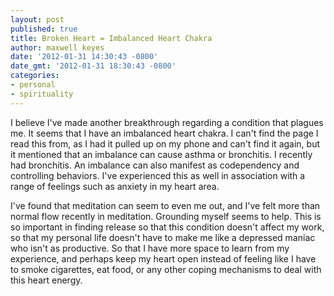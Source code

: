 ```yaml
---
layout: post
published: true
title: Broken Heart = Imbalanced Heart Chakra
author: maxwell keyes
date: '2012-01-31 14:30:43 -0800'
date_gmt: '2012-01-31 18:30:43 -0800'
categories:
- personal
- spirituality
---
```


I believe I've made another breakthrough regarding a condition that plagues me. It seems that I have an imbalanced
heart chakra. I can't find the page I read this from, as I had it pulled up on my phone and can't find it again, but
it mentioned that an imbalance can cause asthma or bronchitis. I recently had bronchitis. An imbalance can also
manifest as codependency and controlling behaviors. I've experienced this as well in association with a range of
feelings such as anxiety in my heart area.

I've found that meditation can seem to even me out, and I've felt more than normal flow recently in meditation.
Grounding myself seems to help. This is so important in finding release so that this condition doesn't affect my work,
so that my personal life doesn't have to make me like a depressed maniac who isn't as productive. So that I have more
space to learn from my experience, and perhaps keep my heart open instead of feeling like I have to smoke cigarettes,
eat food, or any other coping mechanisms to deal with this heart energy.
